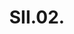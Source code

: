 ---
layout: item
number : 2
title: SII.02.
about: Acrylic on 224g white grained paper, 50x50cm. 2016
---